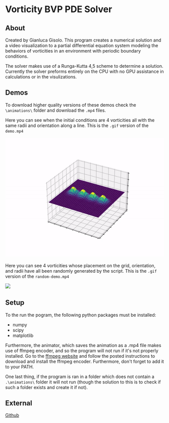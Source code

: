# Vorticity BVP PDE Solver

## About

Created by Gianluca Gisolo. This program creates a numerical solution and a video visualization to a partial differential equation system modeling the behaviors of vorticities in an environment with periodic boundary conditions.

The solver makes use of a Runga-Kutta 4,5 scheme to determine a solution. Currently the solver preforms entirely on the CPU with no GPU assistance in calculations or in the visulizations.

## Demos

To download higher quality versions of these demos check the `\animations\` folder and download the `.mp4` files.

Here you can see when the initial conditions are 4 vorticities all with the same radii and orientation along a line. This is the `.gif` version of the `demo.mp4`

![](./animations/demo/demo.gif)

Here you can see 4 vorticities whose placement on the grid, orientation, and radii have all been randomly generated by the script. This is the `.gif` version of the `random-demo.mp4`

![](./animations/demo/random-demo.gif)

## Setup

To the run the pogram, the following python packages must be installed:

- numpy
- scipy
- matplotlib

Furthermore, the animator, which saves the animation as a .mp4 file makes use of ffmpeg encoder, and so the program will not run if it's not properly installed. Go to the [ffmpeg website](https://ffmpeg.org/) and follow the posted instructions to download and install the ffmpeg encoder. Furthermore, don't forget to add it to your PATH.

One last thing, if the program is ran in a folder which does not contain a `.\animations\` folder it will not run (though the solution to this is to check if such a folder exists and create it if not).

## External

[Github](https://github.com/MasoMath)
